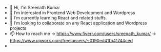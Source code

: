 - 👋 Hi, I’m Sreenath Kumar
- 👀 I’m interested in Frontend Web Development and Wordpress
- 🌱 I’m currently learning React and related stuffs.
- 💞️ I’m looking to collaborate on any React application and Wordpress projects
- 📫 How to reach me -> https://www.fiverr.com/users/sreenath_kumar/ -> https://www.upwork.com/freelancers/~0190ed41fb41744ced
-                    
<!---
sreenathkumar/sreenathkumar is a ✨ special ✨ repository because its `README.md` (this file) appears on your GitHub profile.
You can click the Preview link to take a look at your changes.
--->
